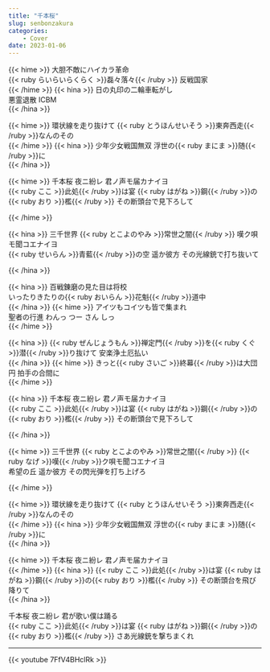 ```yaml
---
title: "千本桜"
slug: senbonzakura
categories:
    - Cover
date: 2023-01-06
---
```


{{< hime >}}
大胆不敵にハイカラ革命  
{{< ruby らいらいらくらく >}}磊々落々{{< /ruby >}} 反戦国家  
{{< /hime >}}
{{< hina >}}
日の丸印の二輪車転がし  
悪霊退散 ICBM  
{{< /hina >}}

{{< hime >}}
環状線を走り抜けて {{< ruby とうほんせいそう >}}東奔西走{{< /ruby >}}なんのその  
{{< /hime >}}
{{< hina >}}
少年少女戦国無双 浮世の{{< ruby まにま >}}随{{< /ruby >}}に  
{{< /hina >}}

{{< hime >}}
千本桜 夜ニ紛レ 君ノ声モ届カナイヨ  
{{< ruby ここ >}}此処{{< /ruby >}}は宴 {{< ruby はがね >}}鋼{{< /ruby >}}の{{< ruby おり >}}檻{{< /ruby >}} その断頭台で見下ろして  

{{< /hime >}}

{{< hina >}}
三千世界 {{< ruby とこよのやみ >}}常世之闇{{< /ruby >}} 嘆ク唄モ聞コエナイヨ  
{{< ruby せいらん >}}青藍{{< /ruby >}}の空 遥か彼方 その光線銃で打ち抜いて  

{{< /hina >}}

{{< hina >}}
百戦錬磨の見た目は将校  
いったりきたりの{{< ruby おいらん >}}花魁{{< /ruby >}}道中  
{{< /hina >}}
{{< hime >}}
アイツもコイツも皆で集まれ  
聖者の行進 わんっ つー さん しっ  
{{< /hime >}}

{{< hina >}}
{{< ruby ぜんじょうもん >}}禅定門{{< /ruby >}}を{{< ruby くぐ >}}潜{{< /ruby >}}り抜けて 安楽浄土厄払い  
{{< /hina >}}
{{< hime >}}
きっと{{< ruby さいご >}}終幕{{< /ruby >}}は大団円 拍手の合間に  
{{< /hime >}}

{{< hina >}}
千本桜 夜ニ紛レ 君ノ声モ届カナイヨ  
{{< ruby ここ >}}此処{{< /ruby >}}は宴 {{< ruby はがね >}}鋼{{< /ruby >}}の{{< ruby おり >}}檻{{< /ruby >}} その断頭台で見下ろして  

{{< /hina >}}

{{< hime >}}
三千世界 {{< ruby とこよのやみ >}}常世之闇{{< /ruby >}} {{< ruby なげ >}}嘆{{< /ruby >}}ク唄モ聞コエナイヨ  
希望の丘 遥か彼方 その閃光弾を打ち上げろ  

{{< /hime >}}

{{< hime >}}
環状線を走り抜けて {{< ruby とうほんせいそう >}}東奔西走{{< /ruby >}}なんのその  
{{< /hime >}}
{{< hina >}}
少年少女戦国無双 浮世の{{< ruby まにま >}}随{{< /ruby >}}に  
{{< /hina >}}

{{< hime >}}
千本桜 夜ニ紛レ 君ノ声モ届カナイヨ  
{{< /hime >}}
{{< hina >}}
{{< ruby ここ >}}此処{{< /ruby >}}は宴 {{< ruby はがね >}}鋼{{< /ruby >}}の{{< ruby おり >}}檻{{< /ruby >}} その断頭台を飛び降りて  
{{< /hina >}}

千本桜 夜ニ紛レ 君が歌い僕は踊る  
{{< ruby ここ >}}此処{{< /ruby >}}は宴 {{< ruby はがね >}}鋼{{< /ruby >}}の{{< ruby おり >}}檻{{< /ruby >}} さあ光線銃を撃ちまくれ  

---

{{< youtube 7FfV4BHclRk >}}